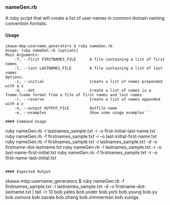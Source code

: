 ### nameGen.rb

A ruby script that will create a list of user names in common domain naming convention formats.

#### Usage

``` shell
skawa-mbp:username_generators $ ruby nameGen.rb 
Usage: ruby nameGen.rb [options]
Main Arguments:
    -f, --first FIRSTNAMES_FILE      A file containing a list of first names
    -l, --last LASTNAMES_FILE        A file containing a list of last names
Options:
    -i, --initial                    Create a list of names prepended with a-z
    -d, --dot                        Create a list of names in a fname.lname format from a file of first names and last names
    -r, --reverse                    Create a list of names appended with a-z
    -o, --output OUTPUT_FILE         Outfile name
    -e, --examples                   Show some usage examples```

#### Command Usage
```
ruby nameGen.rb -l lastnames_sample.txt -i -o first-initial-last-name.txt
ruby nameGen.rb -f firstnames_sample.txt -i -o last-initial-first-name.txt
ruby nameGen.rb -f firstnames_sample.txt -l lastnames_sample.txt -d -o firstname-dot-lastname.txt
ruby nameGen.rb -l lastnames_sample.txt -r -o last-name-first-initial.txt
ruby nameGen.rb -f firstnames_sample.txt -r -o first-name-last-initial.txt
```

#### Expected Output
```
skawa-mbp:username_generators $  ruby nameGen.rb -f firstnames_sample.txt -l lastnames_sample.txt -d -o firstname-dot-lastname.txt | tail -n 10
bob.yates
bob.yoder
bob.york
bob.young
bob.yu
bob.zamora
bob.zavala
bob.zhang
bob.zimmerman
bob.zuniga
```